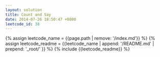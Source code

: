```yaml
---
layout: solution
title: Count and Say
date: 2014-07-26 18:50:47 +0800
leetcode_id: 38
---
```

{% assign leetcode_name = {{page.path | remove: '/index.md'}}  %}
{% assign leetcode_readme = {{leetcode_name | append: '/README.md' | prepend: '_root/' }}  %}
{% include {{leetcode_readme}} %}
